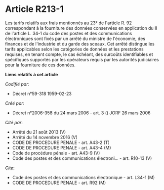 # Article R213-1

Les tarifs relatifs aux frais mentionnés au 23° de l'article R. 92 correspondant à la fourniture des données conservées en
application du II de l'article L. 34-1 du code des postes et des communications électroniques sont fixés par un arrêté du
ministre de l'économie, des finances et de l'industrie et du garde des sceaux. Cet arrêté distingue les tarifs applicables
selon les catégories de données et les prestations requises, en tenant compte, le cas échéant, des surcoûts identifiables et
spécifiques supportés par les opérateurs requis par les autorités judiciaires pour la fourniture de ces données.

**Liens relatifs à cet article**

_Codifié par_:

  - Décret n°59-318 1959-02-23

_Créé par_:

  - Décret n°2006-358 du 24 mars 2006 - art. 3 () JORF 26 mars 2006

_Cité par_:

  - Arrêté du 21 août 2013 (V)
  - Arrêté du 14 novembre 2016 (V)
  - CODE DE PROCEDURE PENALE - art. A43-2 (T)
  - CODE DE PROCEDURE PENALE - art. A43-4 (M)
  - Code de procédure pénale - art. A43-9 (V)
  - Code des postes et des communications électroni... - art. R10-13 (V)

_Cite_:

  - Code des postes et des communications électronique - art. L34-1 (M)
  - CODE DE PROCEDURE PENALE - art. R92 (M)
